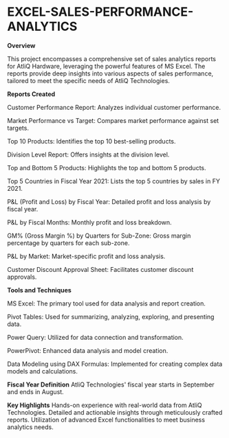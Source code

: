 # EXCEL-SALES-PERFORMANCE-ANALYTICS

**Overview**

This project encompasses a comprehensive set of sales analytics reports for AtliQ Hardware, leveraging the powerful features of MS Excel. The reports provide deep insights into various aspects of sales performance, tailored to meet the specific needs of AtliQ Technologies.

**Reports Created**

Customer Performance Report: Analyzes individual customer performance.

Market Performance vs Target: Compares market performance against set targets.

Top 10 Products: Identifies the top 10 best-selling products.

Division Level Report: Offers insights at the division level.

Top and Bottom 5 Products: Highlights the top and bottom 5 products.

Top 5 Countries in Fiscal Year 2021: Lists the top 5 countries by sales in FY 2021.

P&L (Profit and Loss) by Fiscal Year: Detailed profit and loss analysis by fiscal year.

P&L by Fiscal Months: Monthly profit and loss breakdown.

GM% (Gross Margin %) by Quarters for Sub-Zone: Gross margin percentage by quarters for each sub-zone.

P&L by Market: Market-specific profit and loss analysis.

Customer Discount Approval Sheet: Facilitates customer discount approvals.

**Tools and Techniques**

MS Excel: The primary tool used for data analysis and report creation.

Pivot Tables: Used for summarizing, analyzing, exploring, and presenting data.

Power Query: Utilized for data connection and transformation.

PowerPivot: Enhanced data analysis and model creation.

Data Modeling using DAX Formulas: Implemented for creating complex data models and calculations.

**Fiscal Year Definition**
AtliQ Technologies' fiscal year starts in September and ends in August.

**Key Highlights**
Hands-on experience with real-world data from AtliQ Technologies.
Detailed and actionable insights through meticulously crafted reports.
Utilization of advanced Excel functionalities to meet business analytics needs.

